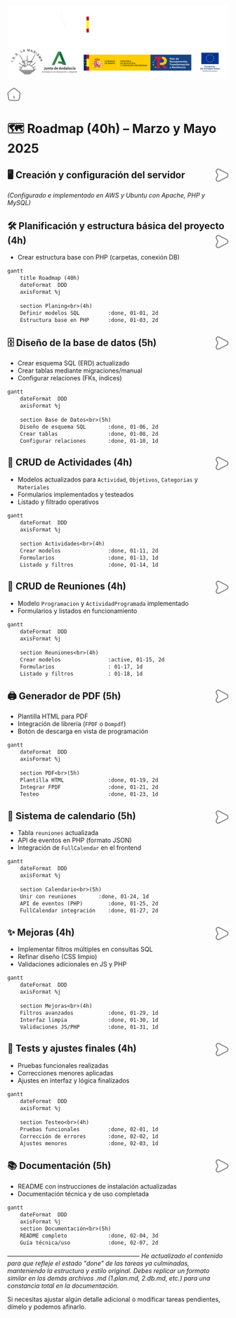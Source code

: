 ![](https://raw.githubusercontent.com/jcorvid509/.resGen/9cf65965f880c39d5e634d73522a6d656c4ea501/_bannerD.png#gh-dark-mode-only)
![](https://raw.githubusercontent.com/jcorvid509/.resGen/9cf65965f880c39d5e634d73522a6d656c4ea501/_bannerL.png#gh-light-mode-only)

<a href="/README.md"><img src="https://raw.githubusercontent.com/jcorvid509/.resGen/9cf65965f880c39d5e634d73522a6d656c4ea501/_home.svg" height="30"></a>

# 🗺️ Roadmap (40h) – Marzo y Mayo 2025

## 🖥 Creación y configuración del servidor<a href="0.srv.md"><img src="https://raw.githubusercontent.com/jcorvid509/.resGen/dbf0397a38c3e0828d9bd164f719d77f3d977cda/_arrow.svg" height="30" align="right"></a>
*(Configurado e implementado en AWS y Ubuntu con Apache, PHP y MySQL)*

## 🛠️ Planificación y estructura básica del proyecto (4h)<a href="1.plan.md"><img src="https://raw.githubusercontent.com/jcorvid509/.resGen/dbf0397a38c3e0828d9bd164f719d77f3d977cda/_arrow.svg" height="30" align="right"></a>
- Crear estructura base con PHP (carpetas, conexión DB)

```mermaid
gantt
    title Roadmap (40h)
    dateFormat  DDD
    axisFormat %j

    section Planing<br>(4h)
    Definir modelos SQL         :done, 01-01, 2d
    Estructura base en PHP      :done, 01-03, 2d
```

## 🗄️ Diseño de la base de datos (5h)<a href="2.db.md"><img src="https://raw.githubusercontent.com/jcorvid509/.resGen/dbf0397a38c3e0828d9bd164f719d77f3d977cda/_arrow.svg" height="30" align="right"></a>
- Crear esquema SQL (ERD) actualizado  
- Crear tablas mediante migraciones/manual  
- Configurar relaciones (FKs, índices)

```mermaid
gantt
    dateFormat  DDD
    axisFormat %j

    section Base de Datos<br>(5h)
    Diseño de esquema SQL       :done, 01-06, 2d
    Crear tablas                :done, 01-08, 2d
    Configurar relaciones       :done, 01-10, 1d
```

## 🎯 CRUD de Actividades (4h)<a href="3.act.md"><img src="https://raw.githubusercontent.com/jcorvid509/.resGen/dbf0397a38c3e0828d9bd164f719d77f3d977cda/_arrow.svg" height="30" align="right"></a>
- Modelos actualizados para `Actividad`, `Objetivos`, `Categorias` y `Materiales`  
- Formularios implementados y testeados  
- Listado y filtrado operativos

```mermaid
gantt
    dateFormat  DDD
    axisFormat %j

    section Actividades<br>(4h)
    Crear modelos               :done, 01-11, 2d
    Formularios                 :done, 01-13, 1d
    Listado y filtros           :done, 01-14, 1d
```

## 📅 CRUD de Reuniones (4h)<a href="4.reu.md"><img src="https://raw.githubusercontent.com/jcorvid509/.resGen/dbf0397a38c3e0828d9bd164f719d77f3d977cda/_arrow.svg" height="30" align="right"></a>
- Modelo `Programacion` y `ActividadProgramada` implementado  
- Formularios y listados en funcionamiento

```mermaid
gantt
    dateFormat  DDD
    axisFormat %j
   
    section Reuniones<br>(4h)
    Crear modelos               :active, 01-15, 2d
    Formularios                 : 01-17, 1d
    Listado y filtros           : 01-18, 1d
```

## 🖨️ Generador de PDF (5h)<a href="5.pdf.md"><img src="https://raw.githubusercontent.com/jcorvid509/.resGen/dbf0397a38c3e0828d9bd164f719d77f3d977cda/_arrow.svg" height="30" align="right"></a>
- Plantilla HTML para PDF  
- Integración de librería (`FPDF` o `Dompdf`)  
- Botón de descarga en vista de programación

```mermaid
gantt
    dateFormat  DDD
    axisFormat %j

    section PDF<br>(5h)
    Plantilla HTML              :done, 01-19, 2d
    Integrar FPDF               :done, 01-21, 2d
    Testeo                      :done, 01-23, 1d
```

## 📆 Sistema de calendario (5h)<a href="6.cld.md"><img src="https://raw.githubusercontent.com/jcorvid509/.resGen/dbf0397a38c3e0828d9bd164f719d77f3d977cda/_arrow.svg" height="30" align="right"></a>
- Tabla `reuniones` actualizada  
- API de eventos en PHP (formato JSON)  
- Integración de `FullCalendar` en el frontend

```mermaid
gantt
    dateFormat  DDD
    axisFormat %j
   
    section Calendario<br>(5h)
    Unir con reuniones       :done, 01-24, 1d
    API de eventos (PHP)        :done, 01-25, 2d
    FullCalendar integración    :done, 01-27, 2d
```

## ✨ Mejoras (4h)<a href="7.imp.md"><img src="https://raw.githubusercontent.com/jcorvid509/.resGen/dbf0397a38c3e0828d9bd164f719d77f3d977cda/_arrow.svg" height="30" align="right"></a>
- Implementar filtros múltiples en consultas SQL  
- Refinar diseño (CSS limpio)  
- Validaciones adicionales en JS y PHP

```mermaid
gantt
    dateFormat  DDD
    axisFormat %j

    section Mejoras<br>(4h)
    Filtros avanzados           :done, 01-29, 1d
    Interfaz limpia             :done, 01-30, 1d
    Validaciones JS/PHP         :done, 01-31, 1d
```

## 🧪 Tests y ajustes finales (4h)<a href="8.test.md"><img src="https://raw.githubusercontent.com/jcorvid509/.resGen/dbf0397a38c3e0828d9bd164f719d77f3d977cda/_arrow.svg" height="30" align="right"></a>
- Pruebas funcionales realizadas  
- Correcciones menores aplicadas  
- Ajustes en interfaz y lógica finalizados

```mermaid
gantt
    dateFormat  DDD
    axisFormat %j

    section Testeo<br>(4h)
    Pruebas funcionales         :done, 02-01, 1d
    Corrección de errores       :done, 02-02, 1d
    Ajustes menores             :done, 02-03, 1d
```

## 📚 Documentación (5h)<a href="9.doc.md"><img src="https://raw.githubusercontent.com/jcorvid509/.resGen/dbf0397a38c3e0828d9bd164f719d77f3d977cda/_arrow.svg" height="30" align="right"></a>
- README con instrucciones de instalación actualizadas  
- Documentación técnica y de uso completada

```mermaid
gantt
    dateFormat  DDD
    axisFormat %j
    section Documentación<br>(5h)
    README completo             :done, 02-04, 3d
    Guía técnica/uso            :done, 02-07, 2d
```

–––––––––––––––––––––––––––––––––––––––––––
*He actualizado el contenido para que refleje el estado "done" de las tareas ya culminadas, manteniendo la estructura y estilo original. Debes replicar un formato similar en los demás archivos .md (1.plan.md, 2.db.md, etc.) para una constancia total en la documentación.*

Si necesitas ajustar algún detalle adicional o modificar tareas pendientes, dímelo y podemos afinarlo.
